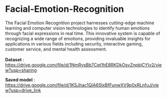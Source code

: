 # Facial-Emotion-Recognition
The Facial Emotion Recognition project harnesses cutting-edge machine learning and computer vision technologies to identify human emotions through facial expressions in real time. This innovative system is capable of recognizing a wide range of emotions, providing invaluable insights for applications in various fields including security, interactive gaming, customer service, and mental health assessment.
<br>
<br>
**Dataset** : https://drive.google.com/file/d/1NmRysBb7Cqt1hE8RKDkOsvZnpbjCYIv2/view?usp=sharing

**Saved model** : https://drive.google.com/file/d/1KSJhac1QiA6SIxBfFunwXV9p0xRLnfuJ/view?usp=drive_link
